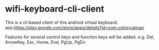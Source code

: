 # wifi-keyboard-cli-client
This is a cli based client of this android virtual keyboard.
app.https://play.google.com/store/apps/details?id=com.volosyukivan

Features for several control keys and function keys will be added.
e.g. Del, ArrowKey, Esc, Home, End, PgUp, PgDn
